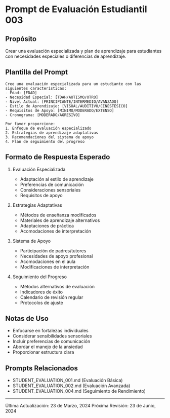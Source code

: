 # Prompt de Evaluación Estudiantil 003

## Propósito
Crear una evaluación especializada y plan de aprendizaje para estudiantes con necesidades especiales o diferencias de aprendizaje.

## Plantilla del Prompt
```
Cree una evaluación especializada para un estudiante con las siguientes características:
- Edad: [EDAD]
- Necesidad Especial: [TDAH/AUTISMO/OTRO]
- Nivel Actual: [PRINCIPIANTE/INTERMEDIO/AVANZADO]
- Estilo de Aprendizaje: [VISUAL/AUDITIVO/CINESTÉSICO]
- Requisitos de Apoyo: [MÍNIMO/MODERADO/EXTENSO]
- Cronograma: [MODERADO/AGRESIVO]

Por favor proporcione:
1. Enfoque de evaluación especializado
2. Estrategias de aprendizaje adaptativas
3. Recomendaciones del sistema de apoyo
4. Plan de seguimiento del progreso
```

## Formato de Respuesta Esperado
1. Evaluación Especializada
   - Adaptación al estilo de aprendizaje
   - Preferencias de comunicación
   - Consideraciones sensoriales
   - Requisitos de apoyo

2. Estrategias Adaptativas
   - Métodos de enseñanza modificados
   - Materiales de aprendizaje alternativos
   - Adaptaciones de práctica
   - Acomodaciones de interpretación

3. Sistema de Apoyo
   - Participación de padres/tutores
   - Necesidades de apoyo profesional
   - Acomodaciones en el aula
   - Modificaciones de interpretación

4. Seguimiento del Progreso
   - Métodos alternativos de evaluación
   - Indicadores de éxito
   - Calendario de revisión regular
   - Protocolos de ajuste

## Notas de Uso
- Enfocarse en fortalezas individuales
- Considerar sensibilidades sensoriales
- Incluir preferencias de comunicación
- Abordar el manejo de la ansiedad
- Proporcionar estructura clara

## Prompts Relacionados
- STUDENT_EVALUATION_001.md (Evaluación Básica)
- STUDENT_EVALUATION_002.md (Evaluación Avanzada)
- STUDENT_EVALUATION_004.md (Seguimiento de Rendimiento)

---
Última Actualización: 23 de Marzo, 2024
Próxima Revisión: 23 de Junio, 2024 
